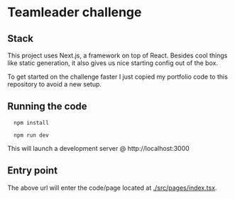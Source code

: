 # Teamleader challenge

## Stack

This project uses Next.js, a framework on top of React. Besides cool things like static generation, it also gives us nice starting config out of the box. 

To get started on the challenge faster I just copied my portfolio code to this repository to avoid a new setup.


## Running the code

```
  npm install
```

```
  npm run dev
```

This will launch a development server @ http://localhost:3000


## Entry point

The above url will enter the code/page located at [./src/pages/index.tsx](./src/pages/index.tsx). 